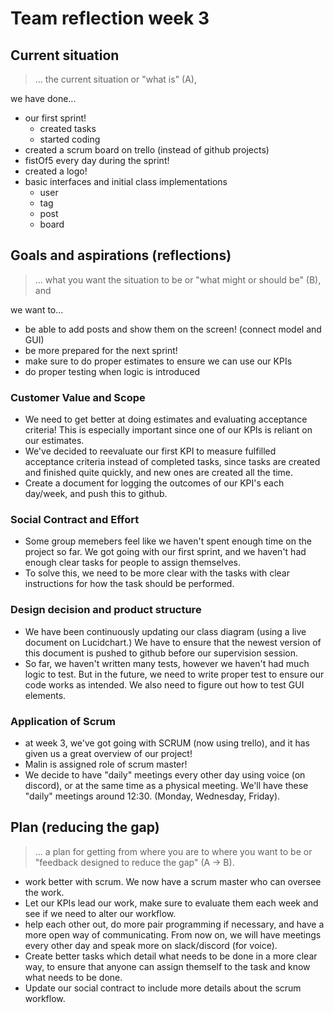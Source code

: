 # Team reflection week 3

## Current situation 
> ... the current situation or "what is" (A),

we have done...
* our first sprint!
    - created tasks
    - started coding
* created a scrum board on trello (instead of github projects)
* fistOf5 every day during the sprint!
* created a logo! 
* basic interfaces and initial class implementations
    - user
    - tag
    - post
    - board

## Goals and aspirations (reflections)
> ... what you want the situation to be or "what might or should be" (B), and

we want to... 
* be able to add posts and show them on the screen! (connect model and GUI)
* be more prepared for the next sprint!
* make sure to do proper estimates to ensure we can use our KPIs
* do proper testing when logic is introduced 

### Customer Value and Scope
* We need to get better at doing estimates and evaluating acceptance criteria! This is especially important since one of our KPIs is reliant on our estimates.
* We've decided to reevaluate our first KPI to measure fulfilled acceptance criteria instead of completed tasks, since tasks are created and finished quite quickly, and new ones are created all the time. 
* Create a document for logging the outcomes of our KPI's each day/week, and push this to github. 

### Social Contract and Effort
* Some group memebers feel like we haven't spent enough time on the project so far. We got going with our first sprint, and  we haven't had enough clear tasks for people to assign themselves.
* To solve this, we need to be more clear with the tasks with clear instructions for how the task should be performed. 

### Design decision and product structure
* We have been continuously updating our class diagram (using a live document on Lucidchart.) We have to ensure that the newest version of this document is pushed to github before our supervision session. 
* So far, we haven't written many tests, however we haven't had much logic to test. But in the future, we need to write proper test to ensure our code works as intended. We also need to figure out how to test GUI elements. 

### Application of Scrum
* at week 3, we've got going with SCRUM (now using trello), and it has given us a great overview of our project!
* Malin is assigned role of scrum master!
* We decide to have "daily" meetings every other day using voice (on discord), or at the same time as a physical meeting. We'll have these "daily" meetings around 12:30. (Monday, Wednesday, Friday).

## Plan (reducing the gap)
> ... a plan for getting from where you are to where you want to be or "feedback designed to reduce the gap" (A -> B).

* work better with scrum. We now have a scrum master who can oversee the work. 
* Let our KPIs lead our work, make sure to evaluate them each week and see if we need to alter our workflow.
* help each other out, do more pair programming if necessary, and have a more open way of communicating. From now on, we will have meetings every other day and speak more on slack/discord (for voice). 
* Create better tasks which detail what needs to be done in a more clear way, to ensure that anyone can assign themself to the task and know what needs to be done. 
* Update our social contract to include more details about the scrum workflow. 
